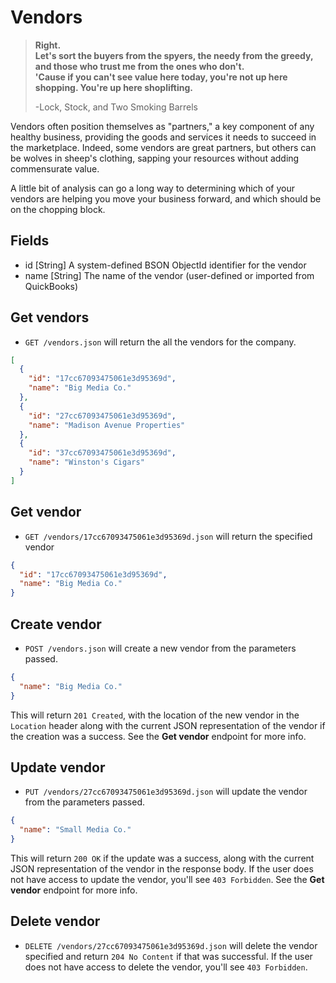 Vendors
=======

> **Right.  
> Let's sort the buyers from the spyers, the needy from the greedy, and those who trust me from the ones who don't.  
> 'Cause if you can't see value here today, you're not up here shopping. You're up here shoplifting.**
>
> -Lock, Stock, and Two Smoking Barrels

Vendors often position themselves as "partners," a key component of any healthy business, providing the goods and services it needs to succeed in the marketplace. Indeed, some vendors are great partners, but others can be wolves in sheep's clothing, sapping your resources without adding commensurate value.

A little bit of analysis can go a long way to determining which of your vendors are helping you move your business forward, and which should be on the chopping block. 

Fields
------

* id [String] A system-defined BSON ObjectId identifier for the vendor
* name [String] The name of the vendor (user-defined or imported from QuickBooks)


Get vendors
------------

* `GET /vendors.json` will return the all the vendors for the company.

```json
[
  {
    "id": "17cc67093475061e3d95369d",
    "name": "Big Media Co."
  },
  {
    "id": "27cc67093475061e3d95369d",
    "name": "Madison Avenue Properties"
  },
  {
    "id": "37cc67093475061e3d95369d",
    "name": "Winston's Cigars"
  }
]
```


Get vendor
-----------

* `GET /vendors/17cc67093475061e3d95369d.json` will return the specified vendor

```json
{
  "id": "17cc67093475061e3d95369d",
  "name": "Big Media Co."
}
```


Create vendor
--------------

* `POST /vendors.json` will create a new vendor from the parameters passed.

```json
{
  "name": "Big Media Co."
}
```

This will return `201 Created`, with the location of the new vendor in the `Location` header along with the current JSON representation of the vendor if the creation was a success. See the **Get vendor** endpoint for more info.


Update vendor
--------------

* `PUT /vendors/27cc67093475061e3d95369d.json` will update the vendor from the parameters passed.

```json
{
  "name": "Small Media Co."
}
```

This will return `200 OK` if the update was a success, along with the current JSON representation of the vendor in the response body. If the user does not have access to update the vendor, you'll see `403 Forbidden`. See the **Get vendor** endpoint for more info.


Delete vendor
-------------

* `DELETE /vendors/27cc67093475061e3d95369d.json` will delete the vendor specified and return `204 No Content` if that was successful. If the user does not have access to delete the vendor, you'll see `403 Forbidden`.
